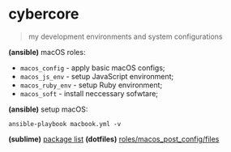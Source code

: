 # cybercore

> my development environments and system configurations

**(ansible)** macOS roles:
  - `macos_config` - apply basic macOS configs;
  - `macos_js_env` - setup JavaScript environment;
  - `macos_ruby_env` - setup Ruby environment;
  - `macos_soft` - install neccessary sofwtare;

**(ansible)** setup macOS:
```shell
ansible-playbook macbook.yml -v
```

**(sublime)** [package list](roles/macos_post_config/files/sublime/packages.md)
**(dotfiles)** [roles/macos_post_config/files](roles/macos_post_config/files)

